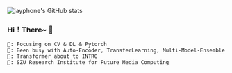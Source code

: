 ![jayphone's GitHub stats](https://github-readme-stats.vercel.app/api?username=jayphone17&show_icons=true&theme=Gradient)
### Hi！There~ 👋
```
📕: Focusing on CV & DL & Pytorch
🔨: Been busy with Auto-Encoder, TransferLearning, Multi-Model-Ensemble
🧱: Transformer about to INTRO
🏫: SZU Research Institute for Future Media Computing
```

